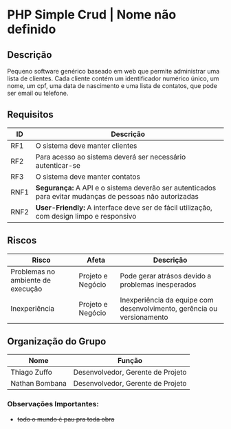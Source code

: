 # PHP Simple Crud | Nome não definido

## Descrição
Pequeno software genérico baseado em web que permite administrar uma lista de clientes. Cada cliente contém um identificador numérico único, um nome, um cpf, uma data de nascimento e uma lista de contatos, que pode ser email ou telefone.

## Requisitos
| ID | Descrição |
|----|-----------|
| RF1  | O sistema deve manter clientes |
| RF2  | Para acesso ao sistema deverá ser necessário autenticar-se |
| RF3  | O sistema deve manter contatos |
| RNF1 | **Segurança:** A API e o sistema deverão ser autenticados para evitar mudanças de pessoas não autorizadas |
| RNF2 | **User-Friendly:** A interface deve ser de fácil utilização, com design limpo e responsivo |

## Riscos
| Risco | Afeta | Descrição |
|-------|-------|-----------|
| Problemas no ambiente de execução | Projeto e Negócio | Pode gerar atrásos devido a problemas inesperados |
| Inexperiência | Projeto e Negócio | Inexperiência da equipe com desenvolvimento, gerência ou versionamento |

## Organização do Grupo
|      Nome     |               Função              |
|---------------|-----------------------------------|
|Thiago Zuffo   | Desenvolvedor, Gerente de Projeto |
|Nathan Bombana | Desenvolvedor, Gerente de Projeto |

### Observações Importantes:
- ~~todo o mundo é pau pra toda obra~~

